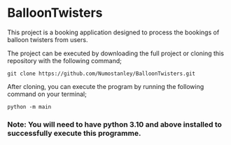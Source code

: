 # BalloonTwisters

This project is a booking application designed to process the bookings of balloon twisters from users.

The project can be executed by downloading the full project or cloning this repository with the following command;

```
git clone https://github.com/Numostanley/BalloonTwisters.git
```

After cloning, you can execute the program by running the following command on your terminal;

```
python -m main
```

### Note: You will need to have python 3.10 and above installed to successfully execute this programme.
